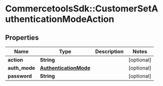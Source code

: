 # CommercetoolsSdk::CustomerSetAuthenticationModeAction

## Properties
Name | Type | Description | Notes
------------ | ------------- | ------------- | -------------
**action** | **String** |  | [optional] 
**auth_mode** | [**AuthenticationMode**](AuthenticationMode.md) |  | [optional] 
**password** | **String** |  | [optional] 

